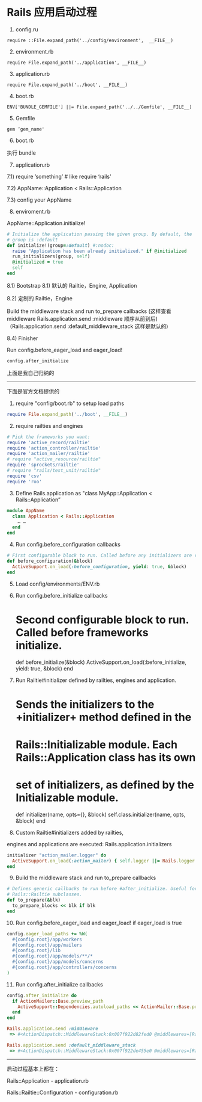 # Rails 应用启动过程

1) config.ru

```
require ::File.expand_path('../config/environment',  __FILE__)
```

2) environment.rb

```
require File.expand_path('../application', __FILE__)
```

3) application.rb

```
require File.expand_path('../boot', __FILE__)
```

4) boot.rb

```
ENV['BUNDLE_GEMFILE'] ||= File.expand_path('../../Gemfile', __FILE__)
```

5) Gemfile

```
gem ‘gem_name'
```

6) boot.rb

执行 bundle

7) application.rb

7.1) require ’something’ # like require ‘rails’

7.2) AppName::Application < Rails::Application

7.3) config your AppName

8) enviroment.rb

AppName::Application.initialize!

```ruby
# Initialize the application passing the given group. By default, the
# group is :default
def initialize!(group=:default) #:nodoc:
  raise "Application has been already initialized." if @initialized
  run_initializers(group, self)
  @initialized = true
  self
end
```

8.1) Bootstrap
  8.1) 默认的 Railtie，Engine, Application

  8.2) 定制的 Railtie，Engine

Build the middleware stack and run to_prepare callbacks
(这样查看 middleware Rails.application.send :middleware 顺序从前到后)
（Rails.application.send :default_middleware_stack 这样是默认的)

8.4) Finisher

Run config.before_eager_load and eager_load!

```
config.after_initialize
```

上面是我自己归纳的

---

下面是官方文档提供的

1) require "config/boot.rb" to setup load paths

```ruby
require File.expand_path('../boot', __FILE__)
```

2) require railties and engines

```ruby
# Pick the frameworks you want:
require 'active_record/railtie'
require 'action_controller/railtie'
require 'action_mailer/railtie'
# require "active_resource/railtie"
require 'sprockets/railtie'
# require "rails/test_unit/railtie"
require 'csv'
require 'roo'
```

3) Define Rails.application as "class MyApp::Application < Rails::Application”

```ruby
module AppName
  class Application < Rails::Application
    … …
  end
end
```

4) Run config.before_configuration callbacks

```ruby
# First configurable block to run. Called before any initializers are run.
def before_configuration(&block)
  ActiveSupport.on_load(:before_configuration, yield: true, &block)
end
```

5) Load config/environments/ENV.rb

6) Run config.before_initialize callbacks
     # Second configurable block to run. Called before frameworks initialize.
      def before_initialize(&block)
        ActiveSupport.on_load(:before_initialize, yield: true, &block)
      end
7) Run Railtie#initializer defined by railties, engines and application.

    # Sends the initializers to the +initializer+ method defined in the
    # Rails::Initializable module. Each Rails::Application class has its own
    # set of initializers, as defined by the Initializable module.
    def initializer(name, opts={}, &block)
      self.class.initializer(name, opts, &block)
    end
8) Custom Railtie#initializers added by railties,

engines and applications are executed:
Rails.application.initializers


```ruby
initializer "action_mailer.logger" do
  ActiveSupport.on_load(:action_mailer) { self.logger ||= Rails.logger }
end
```

9) Build the middleware stack and run to_prepare callbacks

```ruby
# Defines generic callbacks to run before #after_initialize. Useful for
# Rails::Railtie subclasses.
def to_prepare(&blk)
  to_prepare_blocks << blk if blk
end
```
10) Run config.before_eager_load and eager_load! if eager_load is true

```ruby
config.eager_load_paths += %W(
  #{config.root}/app/workers
  #{config.root}/app/mailers
  #{config.root}/lib
  #{config.root}/app/models/**/*
  #{config.root}/app/models/concerns
  #{config.root}/app/controllers/concerns
)
```

11) Run config.after_initialize callbacks

```ruby
config.after_initialize do
  if ActionMailer::Base.preview_path
    ActiveSupport::Dependencies.autoload_paths << ActionMailer::Base.preview_path
  end
end
```

```ruby
Rails.application.send :middleware
 => #<ActionDispatch::MiddlewareStack:0x007f922d82fed0 @middlewares=[Rack::UTF8Sanitizer, Rack::Sendfile, ActionDispatch::Static, Rack::Lock, #<ActiveSupport::Cache::Strategy::LocalCache::Middleware:0x007f922b765510>, Rack::Runtime, Rack::MethodOverride, ActionDispatch::RequestId, Rails::Rack::Logger, ActionDispatch::ShowExceptions, ActionDispatch::DebugExceptions, ActionDispatch::RemoteIp, ActionDispatch::Reloader, ActionDispatch::Callbacks, ActiveRecord::Migration::CheckPending, ActiveRecord::ConnectionAdapters::ConnectionManagement, ActiveRecord::QueryCache, ActionDispatch::Cookies, ActionDispatch::Session::CookieStore, ActionDispatch::Flash, ActionDispatch::ParamsParser, Rack::Head, Rack::ConditionalGet, Rack::ETag]>

Rails.application.send :default_middleware_stack
 => #<ActionDispatch::MiddlewareStack:0x007f922de455e0 @middlewares=[Rack::Sendfile, ActionDispatch::Static, Rack::Lock, Rack::Runtime, Rack::MethodOverride, ActionDispatch::RequestId, Rails::Rack::Logger, ActionDispatch::ShowExceptions, ActionDispatch::DebugExceptions, ActionDispatch::RemoteIp, ActionDispatch::Reloader, ActionDispatch::Callbacks, ActionDispatch::Cookies, ActionDispatch::Session::CookieStore, ActionDispatch::Flash, ActionDispatch::ParamsParser, Rack::Head, Rack::ConditionalGet, Rack::ETag]>
```
---

启动过程基本上都在：

Rails::Application - application.rb

Rails::Railtie::Configuration - configuration.rb
